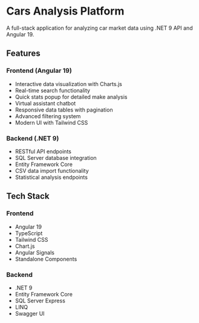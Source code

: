 # Cars Analysis Platform

A full-stack application for analyzing car market data using .NET 9 API and Angular 19.

## Features

### Frontend (Angular 19)
- Interactive data visualization with Charts.js
- Real-time search functionality
- Quick stats popup for detailed make analysis
- Virtual assistant chatbot
- Responsive data tables with pagination
- Advanced filtering system
- Modern UI with Tailwind CSS

### Backend (.NET 9)
- RESTful API endpoints
- SQL Server database integration
- Entity Framework Core
- CSV data import functionality
- Statistical analysis endpoints

## Tech Stack

### Frontend
- Angular 19
- TypeScript
- Tailwind CSS
- Chart.js
- Angular Signals
- Standalone Components

### Backend
- .NET 9
- Entity Framework Core
- SQL Server Express
- LINQ
- Swagger UI
